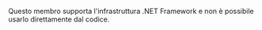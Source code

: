 Questo membro supporta l'infrastruttura .NET Framework e non è possibile usarlo direttamente dal codice.